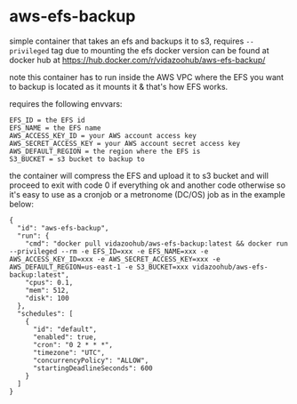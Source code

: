 # aws-efs-backup
simple container that takes an efs and backups it to s3, requires `--privileged` tag due to mounting the efs
docker version can be found at docker hub at https://hub.docker.com/r/vidazoohub/aws-efs-backup/

note this container has to run inside the AWS VPC where the EFS you want to backup is located as it mounts it & that's
how EFS works.

requires the following envvars:
````````
EFS_ID = the EFS id
EFS_NAME = the EFS name
AWS_ACCESS_KEY_ID = your AWS account access key
AWS_SECRET_ACCESS_KEY = your AWS account secret access key
AWS_DEFAULT_REGION = the region where the EFS is
S3_BUCKET = s3 bucket to backup to
````````

the container will compress the EFS and upload it to s3 bucket and will proceed to exit with code 0 if everything ok and another code otherwise so it's easy to use as a cronjob or a metronome (DC/OS) job as in the example below:

``````
{
  "id": "aws-efs-backup",
  "run": {
    "cmd": "docker pull vidazoohub/aws-efs-backup:latest && docker run --privileged --rm -e EFS_ID=xxx -e EFS_NAME=xxx -e AWS_ACCESS_KEY_ID=xxx -e AWS_SECRET_ACCESS_KEY=xxx -e AWS_DEFAULT_REGION=us-east-1 -e S3_BUCKET=xxx vidazoohub/aws-efs-backup:latest",
    "cpus": 0.1,
    "mem": 512,
    "disk": 100
  },
  "schedules": [
    {
      "id": "default",
      "enabled": true,
      "cron": "0 2 * * *",
      "timezone": "UTC",
      "concurrencyPolicy": "ALLOW",
      "startingDeadlineSeconds": 600
    }
  ]
}
``````

